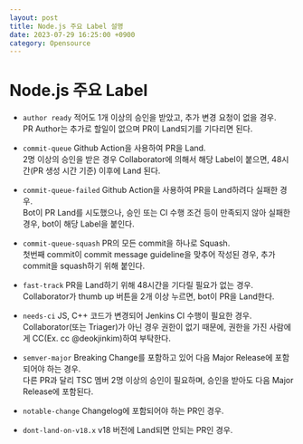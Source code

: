 ```yaml
---
layout: post
title: Node.js 주요 Label 설명
date: 2023-07-29 16:25:00 +0900
category: Opensource
---
```


# Node.js 주요 Label
- `author ready`
  적어도 1개 이상의 승인을 받았고, 추가 변경 요청이 없을 경우.  
  PR Author는 추가로 할일이 없으며 PR이 Land되기를 기다리면 된다.  

- `commit-queue`
  Github Action을 사용하여 PR을 Land.  
  2명 이상의 승인을 받은 경우 Collaborator에 의해서 해당 Label이 붙으면, 48시간(PR 생성 시간 기준) 이후에 Land 된다.  

- `commit-queue-failed`
  Github Action을 사용하여 PR을 Land하려다 실패한 경우.  
  Bot이 PR Land를 시도했으나, 승인 또는 CI 수행 조건 등이 만족되지 않아 실패한 경우, bot이 해당 Label을 붙인다.  

- `commit-queue-squash`
  PR의 모든 commit을 하나로 Squash.  
  첫번째 commit이 commit message guideline을 맞추어 작성된 경우, 추가 commit을 squash하기 위해 붙인다.  

- `fast-track`
  PR을 Land하기 위해 48시간을 기다릴 필요가 없는 경우.  
  Collaborator가 thumb up 버튼을 2개 이상 누르면, bot이 PR을 Land한다.  

- `needs-ci`
  JS, C++ 코드가 변경되어 Jenkins CI 수행이 필요한 경우.
  Collaborator(또는 Triager)가 아닌 경우 권한이 없기 때문에, 권한을 가진 사람에게 CC(Ex. cc @deokjinkim)하여 부탁한다.

- `semver-major`
  Breaking Change를 포함하고 있어 다음 Major Release에 포함되어야 하는 경우.  
  다른 PR과 달리 TSC 멤버 2명 이상의 승인이 필요하며, 승인을 받아도 다음 Major Release에 포함된다.  

- `notable-change`
  Changelog에 포함되어야 하는 PR인 경우.  

- `dont-land-on-v18.x`
  v18 버전에 Land되면 안되는 PR인 경우.  
